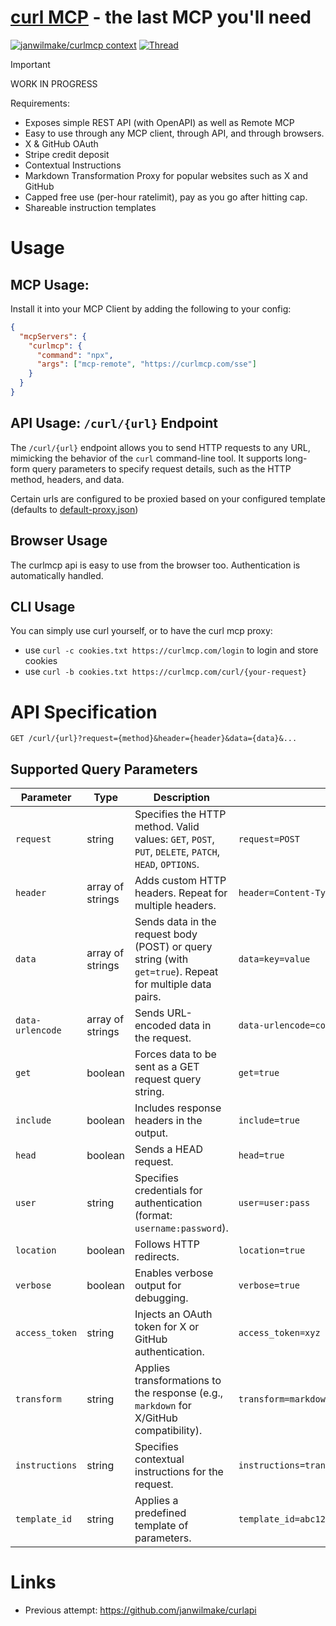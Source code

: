 # [curl MCP](https://curlmcp.com) - the last MCP you'll need

[![janwilmake/curlmcp context](https://badge.forgithub.com/janwilmake/curlmcp?tab=readme-ov-file)](https://uithub.com/janwilmake/curlmcp?tab=readme-ov-file) [![Thread](https://badge.xymake.com/NathanWilbanks_/status/1898169822573175179?label=Inspiration_X_Thread)](https://xymake.com/NathanWilbanks_/status/1898169822573175179)

> [!IMPORTANT]
> WORK IN PROGRESS

Requirements:

- Exposes simple REST API (with OpenAPI) as well as Remote MCP
- Easy to use through any MCP client, through API, and through browsers.
- X & GitHub OAuth
- Stripe credit deposit
- Contextual Instructions
- Markdown Transformation Proxy for popular websites such as X and GitHub
- Capped free use (per-hour ratelimit), pay as you go after hitting cap.
- Shareable instruction templates

# Usage

## MCP Usage:

Install it into your MCP Client by adding the following to your config:

```json
{
  "mcpServers": {
    "curlmcp": {
      "command": "npx",
      "args": ["mcp-remote", "https://curlmcp.com/sse"]
    }
  }
}
```

## API Usage: `/curl/{url}` Endpoint

The `/curl/{url}` endpoint allows you to send HTTP requests to any URL, mimicking the behavior of the `curl` command-line tool. It supports long-form query parameters to specify request details, such as the HTTP method, headers, and data.

Certain urls are configured to be proxied based on your configured template (defaults to [default-proxy.json](default-proxy.json))

## Browser Usage

The curlmcp api is easy to use from the browser too. Authentication is automatically handled.

## CLI Usage

You can simply use curl yourself, or to have the curl mcp proxy:

- use `curl -c cookies.txt https://curlmcp.com/login` to login and store cookies
- use `curl -b cookies.txt https://curlmcp.com/curl/{your-request}`

# API Specification

```
GET /curl/{url}?request={method}&header={header}&data={data}&...
```

## Supported Query Parameters

| Parameter        | Type             | Description                                                                                              | Example                                       |
| ---------------- | ---------------- | -------------------------------------------------------------------------------------------------------- | --------------------------------------------- |
| `request`        | string           | Specifies the HTTP method. Valid values: `GET`, `POST`, `PUT`, `DELETE`, `PATCH`, `HEAD`, `OPTIONS`.     | `request=POST`                                |
| `header`         | array of strings | Adds custom HTTP headers. Repeat for multiple headers.                                                   | `header=Content-Type:application/json`        |
| `data`           | array of strings | Sends data in the request body (POST) or query string (with `get=true`). Repeat for multiple data pairs. | `data=key=value`                              |
| `data-urlencode` | array of strings | Sends URL-encoded data in the request.                                                                   | `data-urlencode=comment=this%20is%20awesome`  |
| `get`            | boolean          | Forces data to be sent as a GET request query string.                                                    | `get=true`                                    |
| `include`        | boolean          | Includes response headers in the output.                                                                 | `include=true`                                |
| `head`           | boolean          | Sends a HEAD request.                                                                                    | `head=true`                                   |
| `user`           | string           | Specifies credentials for authentication (format: `username:password`).                                  | `user=user:pass`                              |
| `location`       | boolean          | Follows HTTP redirects.                                                                                  | `location=true`                               |
| `verbose`        | boolean          | Enables verbose output for debugging.                                                                    | `verbose=true`                                |
| `access_token`   | string           | Injects an OAuth token for X or GitHub authentication.                                                   | `access_token=xyz`                            |
| `transform`      | string           | Applies transformations to the response (e.g., `markdown` for X/GitHub compatibility).                   | `transform=markdown`                          |
| `instructions`   | string           | Specifies contextual instructions for the request.                                                       | `instructions=transform_response_to_markdown` |
| `template_id`    | string           | Applies a predefined template of parameters.                                                             | `template_id=abc123`                          |

# Links

- Previous attempt: https://github.com/janwilmake/curlapi

